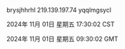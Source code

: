 brysjhhrhl 219.139.197.74 yqqlmgsycl

2024年 11月 01日 星期五 17:30:02 CST

2024年 11月 01日 星期五 09:30:02 GMT
